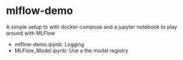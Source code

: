 # mlflow-demo

A simple setup to with docker-compose and a jupyter notebook to play around with MLFlow

- mlflow-demo.ipynb: Logging
- MLFlow_Model.ipynb: Use a the model registry

